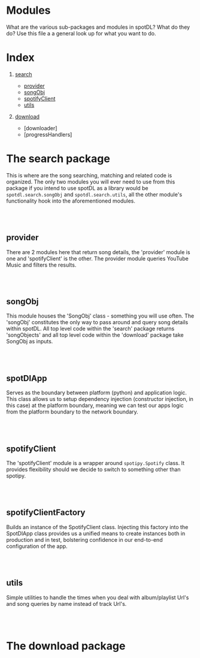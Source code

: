 # Modules

What are the various sub-packages and modules in spotDL? What do they do? Use this file a a
general look up for what you want to do.

# Index

1. [search](#The-search-package)
    - [provider](#provider)
    - [songObj](#songObj)
    - [spotifyClient](#spotifyClient)
    - [utils](#utils)

2. [download](#The-download-package)
    - [downloader]
    - [progressHandlers]

# The search package

This is where are the song searching, matching and related code is organized. The only two modules
you will ever need to use from this package if you intend to use spotDL as a library would be
`spotdl.search.songObj` and `spotdl.search.utils`, all the other module's functionality hook into
the aforementioned modules.

<br><br>

## provider

There are 2 modules here that return song details, the 'provider' module is one and 'spotifyClient'
is the other. The provider module queries YouTube Music and filters the results.

<br><br>

## songObj

This module houses the 'SongObj' class - something you will use often. The 'songObj' constitutes
the only way to pass around and query song details within spotDL. All top level code within the
'search' package returns 'songObjects' and all top level code within the 'download' package
take SongObj as inputs.

<br><br>

## spotDlApp

Serves as the boundary between platform (python) and application logic. This class allows us to setup
dependency injection (constructor injection, in this case) at the platform boundary, meaning we can test
our apps logic from the platform boundary to the network boundary.

<br><br>


## spotifyClient

The 'spotifyClient' module is a wrapper around `spotipy.Spotify` class. It provides flexibility
should we decide to switch to something other than spotipy.

<br><br>

## spotifyClientFactory

Builds an instance of the SpotifyClient class. Injecting this factory into the SpotDlApp class
provides us a unified means to create  instances both in production and in test, bolstering
confidence in our end-to-end configuration of the app.

<br><br>

## utils

Simple utilities to handle the times when you deal with album/playlist Url's and song queries by
name instead of track Url's.

<br><br>

# The download package